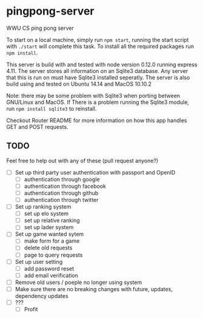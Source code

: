 # pingpong-server
WWU CS ping pong server

To start on a local machine, simply run `npm start`, running the start script with `./start` will complete this task. To install all the required packages run `npm install`. 

This server is build with and tested with node version 0.12.0 running express 4.11. The server stores all information on an Sqlite3 database. 
Any server that this is run on must have Sqlite3 installed seperatly. The server is also build using and tested on Ubuntu 14.14 and MacOS 10.10.2

Note: there may be some problem with Sqlite3 when porting between GNU/Linux and MacOS. If There is a problem running the Sqlite3 module, run `npm install sqlite3` to reinstall.

Checkout Router README for more information on how this app handles GET and POST requests.

## TODO
Feel free to help out with any of these (pull request anyone?)
- [ ] Set up third party user authentication with passport and OpenID
	- [ ] authentication through google
	- [ ] authentication through facebook
	- [ ] authentication through github
	- [ ] authentication through twitter
- [ ] Set up ranking system
	- [ ] set up elo system
	- [ ] set up relative ranking
	- [ ] set up lader system
- [ ] Set up game wanted sytem
	- [ ] make form for a game
	- [ ] delete old requests
	- [ ] page to query requests
- [ ] Set up user setting
	- [ ] add password reset
	- [ ] add email verification
- [ ] Remove old users / poeple no longer using system
- [ ] Make sure there are no breaking changes with future, updates,  dependency updates
- [ ] ???
    - [ ] Profit
